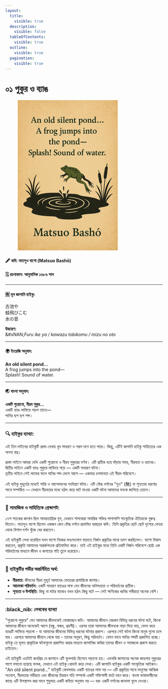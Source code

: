 ```yaml
---
layout:
  title:
    visible: true
  description:
    visible: false
  tableOfContents:
    visible: true
  outline:
    visible: true
  pagination:
    visible: true
---
```


# ০১ পুকুর ও ব্যাঙ

<figure><img src="../.gitbook/assets/image (9).png" alt="" width="320"><figcaption></figcaption></figure>

#### 🖋️ কবি: মাতসুও বাশো (Matsuo Bashō)

#### 🗓️ রচনাকাল: আনুমানিক ১৬৮৬ সাল

***

#### 🈶 মূল জাপানি হাইকু:

古池や\
蛙飛びこむ\
水の音

**উচ্চারণ:**\
&#xNAN;_&#x46;uru ike ya / kawazu tobikomu / mizu no oto_

***

#### 🌍 ইংরেজি অনুবাদ:

**An old silent pond...**\
A frog jumps into the pond—\
Splash! Sound of water.

***

#### 🌏 বাংলা অনুবাদ:

**একটি পুরোনো, নীরব পুকুর...**\
একটি ব্যাঙ লাফিয়ে পড়ল তাতে—\
পানির ছপ ছপ শব্দ।

***

### 🔍 হাইকুর ব্যাখ্যা:

এই তিন লাইনের হাইকুটি প্রথম দেখায় খুব সাধারণ ও সরল মনে হতে পারে। কিন্তু, এটিই জাপানি হাইকু সাহিত্যের এক অনন্য রত্ন।

প্রথম লাইনে আমরা দেখি একটি পুরোনো ও নীরব পুকুরের বর্ণনা। এটি প্রতীক হয়ে দাঁড়ায় সময়, নীরবতা ও ধ্যানের।\
দ্বিতীয় লাইনে একটি ব্যাঙ পুকুরে লাফিয়ে পড়ে — একটি সাধারণ ঘটনা।\
তৃতীয় লাইনে সেই লাফের ফলে পানির শব্দ ভেসে আসে — একমাত্র চলমানতা এই নীরব পরিবেশে।

এই হাইকু মুহূর্তের মধ্যেই শান্তি ও আন্দোলনের সংমিশ্রণ ঘটায়। এটি বৌদ্ধ দর্শনের "মুও" (無) বা শূন্যতার ধারণার সাথে সম্পর্কিত — যেখানে নীরবতার মধ্যে হঠাৎ করে ঘটে যাওয়া একটি ঘটনা আমাদের মনকে জাগিয়ে তোলে।

***

### 🧠 সামাজিক ও সাহিত্যিক প্রেক্ষাপট:

১৭শ শতকের জাপান ছিল সামন্ততান্ত্রিক যুগ, যেখানে শাসকেরা সামরিক শক্তির পাশাপাশি সাংস্কৃতিক ঐতিহ্যকে গুরুত্ব দিতেন। মাতসুও বাশো ছিলেন একজন জেন বৌদ্ধ দর্শনে প্রভাবিত ঘরছাড়া কবি। তিনি প্রকৃতির ছোট ছোট দৃশ্যের ভেতর থেকে বিশাল দর্শন খুঁজে বের করতেন।

এই হাইকুটি লেখা হয়েছিল যখন বাশো নিজের মনঃসংযোগ বাড়াতে নির্জন প্রকৃতির মাঝে ভ্রমণ করছিলেন। বাশো বিশ্বাস করতেন, প্রকৃতি আমাদের অন্তর্জগৎকে প্রতিফলিত করে। তাই এই হাইকুর মধ্যে তিনি একটি নির্জন পরিবেশে ছোট্ট এক পরিবর্তনের মাধ্যমে জীবন ও জগতের গতি তুলে ধরেছেন।

***

### 🌸 হাইকুটির গভীর অন্তর্নিহিত অর্থ:

* **নীরবতা:** জীবনের নীরব মুহূর্ত আমাদের ভেতরের প্রশান্তিকে জাগায়।
* **আচমকা পরিবর্তন:** একটি সাধারণ ব্যাঙের লাফ যেন জীবনের অনিশ্চয়তা ও পরিবর্তনের প্রতীক।
* **শূন্যতা ও উপস্থিতি:** কিছু না ঘটার মাঝেও যখন হঠাৎ কিছু ঘটে — সেই ক্ষণিকের ধ্বনির গভীরতা অনেক বেশি।

***

### :black\_nib: লেখকের ব্যাখ্যা

"পুরোনো পুকুরে" যেন আমাদের জীবনকেই বোঝাচ্ছেন কবি। আমাদের জীবনে যেরকম বিভিন্ন ধরনের ঘটনা ঘটে, কিংবা আমাদের জীবনে অনেকেই আসে (বন্ধু, বান্ধব, প্রয়সী)। এরপর তারা আমাদের জীবনকে নাড়া দিয়ে যায়, যেমন করে ব্যাঙটি লাফিয়ে পড়লো - যা আমাদের জীবনের বিভিন্ন ধরনের ঘটনার প্রকাশ। এরপরে সেই ঘটনা কিংবা মানুষ গুলো চলে যায়। এরপরে আমাদের জীবনে থেকে যায় - তাদের অনুরণ, কিছু পরিবর্তন। যেমন ভাবে পানির শব্দটি প্রকাশিত হচ্ছে। হাইকু তে মূলত প্রাকৃতিক ঘটনাগুলো প্রকাশিত করার মাধ্যমে জাপানিজ কবিরা তাদের জীবন ও সমাজকে প্রকাশ করতে চাইতেন।&#x20;



এই হাইকুটি এতটাই জনপ্রিয় যে জাপানে এটি স্কুলপাঠ্য হিসেবে পড়ানো হয়। এমনকি জাপানের অনেক জায়গায় পুকুরের পাশে বসানো হয়েছে ফলক, যেখানে এই হাইকু খোদাই করে লেখা। এটি জাপানি হাইকুর একটি সাংস্কৃতিক আইকন। "An old silent pond..." হাইকুটি কেবলমাত্র একটি ব্যাঙের লাফ নয় — এটি প্রকৃতির সাথে মানুষের আত্মিক সংযোগ, নীরবতার গভীরতা এবং জীবনের চিরন্তন গতি সম্পর্কে একটি শক্তিশালী বার্তা বহন করে। বাংলা ভাষাভাষীদের কাছে এটি উপস্থাপন করা মানে শুধুমাত্র একটি কবিতা অনুবাদ নয় — বরং একটি দর্শনের জানালা খুলে দেওয়া।

